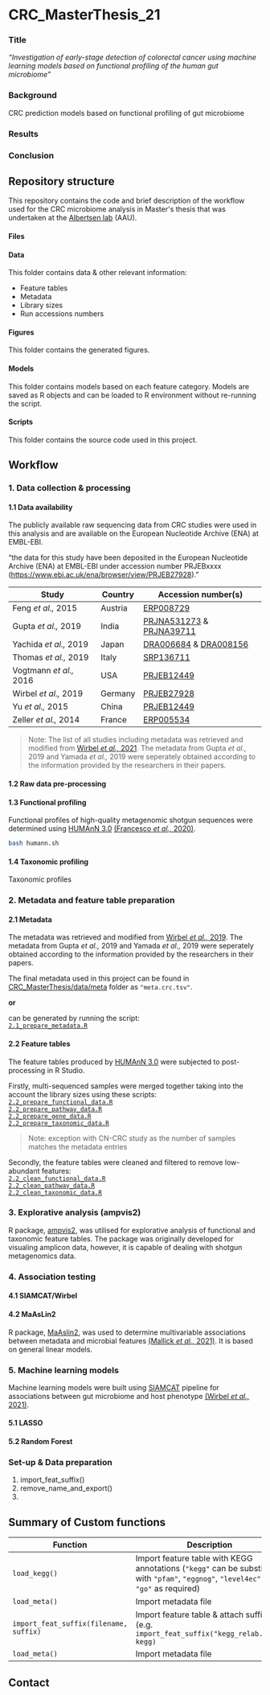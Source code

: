 # CRC_MasterThesis_21

### Title

<i> “Investigation of early-stage detection of colorectal cancer using machine learning models based on functional profiling of the human gut microbiome” </i> 

### Background
CRC prediction models based on functional profiling of gut microbiome

### Results

### Conclusion

## Repository structure

This repository contains the code and brief description of the workflow used for the CRC microbiome analysis in Master's thesis that was undertaken at the [Albertsen lab](https://albertsenlab.org/) (AAU).

#### Files

#### Data

This folder contains data & other relevant information:
* Feature tables
* Metadata
* Library sizes
* Run accessions numbers

#### Figures

This folder contains the generated figures.

#### Models

This folder contains models based on each feature category. Models are saved as R objects and can be loaded to R environment without re-running the script.

#### Scripts

This folder contains the source code used in this project.

## Workflow

### 1. Data collection & processing

#### 1.1 Data availability

The publicly available raw sequencing data from CRC studies were used in this analysis and are available on the European Nucleotide Archive (ENA) at EMBL-EBI.

“the data for this study have been deposited in the European Nucleotide Archive (ENA) at EMBL-EBI under accession number PRJEBxxxx (https://www.ebi.ac.uk/ena/browser/view/PRJEB27928).”

| Study | Country | Accession number(s) |
| --- | --- | --- |
| Feng _et al.,_ 2015 | Austria | [ERP008729](https://www.ebi.ac.uk/ena/browser/view/ERP008729) |
| Gupta _et al.,_ 2019 | India | [PRJNA531273](https://www.ncbi.nlm.nih.gov/bioproject/?term=PRJNA531273) & [PRJNA39711](https://www.ncbi.nlm.nih.gov/bioproject/?term=PRJNA397112) |
| Yachida _et al.,_ 2019 | Japan | [DRA006684](https://www.ebi.ac.uk/ena/browser/view/DRA006684) & [DRA008156](https://www.ebi.ac.uk/ena/browser/view/DRA008156) |
| Thomas _et al.,_ 2019 | Italy | [SRP136711](https://www.ebi.ac.uk/ena/browser/view/SRP136711) |
| Vogtmann _et al.,_ 2016 | USA | [PRJEB12449](https://www.ebi.ac.uk/ena/browser/view/PRJEB12449) |
| Wirbel _et al.,_ 2019 | Germany | [PRJEB27928](https://www.ebi.ac.uk/ena/browser/view/PRJEB27928) |
| Yu _et al.,_ 2015 | China | [PRJEB12449](https://www.ebi.ac.uk/ena/browser/view/PRJEB12449) |
| Zeller _et al.,_ 2014 | France | [ERP005534](https://www.ebi.ac.uk/ena/browser/view/ERP005534) |

>Note: The list of all studies including metadata was retrieved and modified from [Wirbel _et al.,_ 2021](https://doi.org/10.1186/s13059-021-02306-1). The metadata from Gupta _et al.,_ 2019 and Yamada _et al.,_ 2019 were seperately obtained according to the information provided by the researchers in their papers.

#### 1.2 Raw data pre-processing


#### 1.3 Functional profiling
Functional profiles of high-quality metagenomic shotgun sequences were determined using [HUMAnN 3.0](https://github.com/biobakery/humann) [(Francesco _et al.,_ 2020)](https://elifesciences.org/articles/65088).

```bash
bash humann.sh
```

#### 1.4 Taxonomic profiling

Taxonomic profiles


### 2. Metadata and feature table preparation

#### 2.1 Metadata

The metadata was retrieved and modified from [Wirbel _et al.,_ 2019](https://doi.org/10.1038/s41591-019-0406-6). The metadata from Gupta _et al.,_ 2019 and Yamada _et al.,_ 2019 were seperately obtained according to the information provided by the researchers in their papers.

The final metadata used in this project can be found in [CRC_MasterThesis/data/meta](https://github.com/ErikaDva/CRC_MasterThesis/blob/main/scripts/test) folder as `"meta.crc.tsv"`.

**or**  

can be generated by running the script:  
[`2.1_prepare_metadata.R`](https://github.com/ErikaDva/CRC_MasterThesis/blob/main/scripts/test)

#### 2.2 Feature tables

The feature tables produced by [HUMAnN 3.0](https://github.com/biobakery/humann) were subjected to post-processing in R Studio.

Firstly, multi-sequenced samples were merged together taking into the account the library sizes using these scripts:  
[`2.2_prepare_functional_data.R`](https://github.com/ErikaDva/CRC_MasterThesis/blob/main/scripts/test)\
[`2.2_prepare_pathway_data.R`](https://github.com/ErikaDva/CRC_MasterThesis/blob/main/scripts/test)\
[`2.2_prepare_gene_data.R`](https://github.com/ErikaDva/CRC_MasterThesis/blob/main/scripts/test)\
[`2.2_prepare_taxonomic_data.R`](https://github.com/ErikaDva/CRC_MasterThesis/blob/main/scripts/test)

>Note: exception with CN-CRC study as the number of samples matches the metadata entries

Secondly, the feature tables were cleaned and filtered to remove low-abundant features:  
[`2.2_clean_functional_data.R`](https://github.com/ErikaDva/CRC_MasterThesis/blob/main/scripts/test)\
[`2.2_clean_pathway_data.R`](https://github.com/ErikaDva/CRC_MasterThesis/blob/main/scripts/test)\
[`2.2_clean_taxonomic_data.R`](https://github.com/ErikaDva/CRC_MasterThesis/blob/main/scripts/test)

### 3. Explorative analysis (ampvis2)

R package, [ampvis2](https://madsalbertsen.github.io/ampvis2/index.html), was utilised for explorative analysis of functional and taxonomic feature tables. The package was originally developed for visualing amplicon data, however, it is capable of dealing with shotgun metagenomics data.

### 4. Association testing

#### 4.1 SIAMCAT/Wirbel

#### 4.2 MaAsLin2

R package, [MaAslin2](https://huttenhower.sph.harvard.edu/maaslin/), was used to determine multivariable associations between metadata and microbial features [(Mallick _et al.,_ 2021)](https://doi.org/10.1186/s13059-021-02306-1). It is based on general linear models.

### 5. Machine learning models

Machine learning models were built using [SIAMCAT](https://siamcat.embl.de/) pipeline for associations between gut microbiome and host phenotype [(Wirbel _et al.,_ 2021)](https://doi.org/10.1186/s13059-021-02306-1).

#### 5.1 LASSO

#### 5.2 Random Forest

### Set-up & Data preparation

1. import_feat_suffix()
2. remove_name_and_export()
3. 

## Summary of Custom functions

| Function | Description |
| --- | --- |
| `load_kegg()` | Import feature table with KEGG annotations (`"kegg"` can be substituted with `"pfam"`, `"eggnog"`, `"level4ec"` & `"go"` as required) |
| `load_meta()` | Import metadata file |
| `import_feat_suffix(filename, suffix)` | Import feature table & attach suffix (e.g. `import_feat_suffix("kegg_relab.tsv", kegg)` |
| `load_meta()` | Import metadata file |

## Contact
